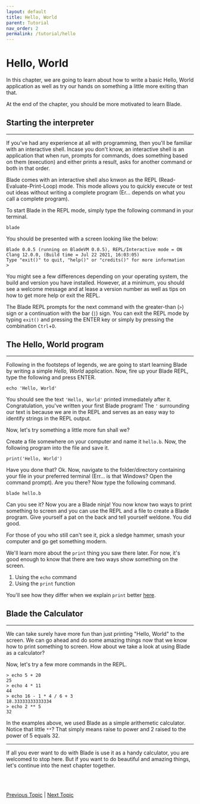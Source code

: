 ```yaml
---
layout: default
title: Hello, World
parent: Tutorial
nav_order: 2
permalink: /tutorial/hello
---
```


# Hello, World

In this chapter, we are going to learn about how to write a basic Hello, World application as well
as try our hands on something a little more exiting than that.

At the end of the chapter, you should be more motivated to learn Blade.


## Starting the interpreter
---

If you've had any experience at all with programming, then you'll be familiar with an interactive
shell. Incase you don't know, an interactive shell is an application that when run, prompts for
commands, does something based on them (execution) and either prints a
result, asks for another command or both in that order. 

Blade comes with an interactive shell also knwon as the REPL (Read-Evaluate-Print-Loop) mode. This
mode allows you to quickly execute or test out ideas without writing a complete program (Er... depends
on what you call a complete program).

To start Blade in the REPL mode, simply type the following command in your terminal.

```terminal
blade
```

You should be presented with a screen looking like the below:

```terminal
Blade 0.0.5 (running on BladeVM 0.0.5), REPL/Interactive mode = ON
Clang 12.0.0, (Build time = Jul 22 2021, 16:03:05)
Type "exit()" to quit, "help()" or "credits()" for more information
> 
```

You might see a few differences depending on your operating system, the build and version you have 
installed. However, at a minimum, you should see a welcome message and at lease a version number
as well as tips on how to get more help or exit the REPL.

The Blade REPL prompts for the next command with the greater-than (`>`) sign or a continuation with
the bar (`|`) sign. You can exit the REPL mode by typing `exit()` and pressing the ENTER key or simply
by pressing the combination `Ctrl`+`D`.


## The Hello, World program
---

Following in the footsteps of legends, we are going to start learning Blade by writing a simple _Hello, World_
application. Now, fire up your Blade REPL, type the following and press ENTER.

```blade
echo 'Hello, World'
```

You should see the text `'Hello, World'` printed immediately after it. Congratulation, you've written your first
Blade program! The `'` surrounding our text is because we are in the REPL and serves as an easy way to identify
strings in the REPL output.

Now, let's try something a little more fun shall we? 

Create a file somewhere on your computer and name it `hello.b`. Now, the following program into the file and 
save it. 

```blade
print('Hello, World')
```

Have you done that? Ok. Now, navigate to the folder/directory containing your file in 
your preferred terminal (Err... is that Windows? Open the command prompt). Are you there? Now type the 
following command.

```terminal
blade hello.b
```

Can you see it? Now you are a Blade ninja! You now know two ways to print something to screen and you can use 
the REPL and a file to create a Blade program. Give yourself a pat on the back and tell yourself weldone. You did good.

For those of you who still can't see it, pick a sledge hammer, smash your computer and go get something modern.

We'll learn more about the `print` thing you saw there later. For now, it's good enough to know that there are two ways show something on the screen. 

1. Using the `echo` command
2. Using the `print` function

You'll see how they differ when we explain `print` better [here](./tutorial/builtin-functions).


## Blade the Calculator
---

We can take surely have more fun than just printing "Hello, World" to the screen. We can go ahead and do some
amazing things now that we know how to print something to screen. How about we take a look at using Blade as
a calculator?

Now, let's try a few more commands in the REPL.

```blade
> echo 5 + 20
25
> echo 4 * 11
44
> echo 16 - 1 * 4 / 6 + 3
18.33333333333334
> echo 2 ** 5
32
```

In the examples above, we used Blade as a simple arithemetic calculator. Notice that little `**`? That simply means
raise to power and 2 raised to the power of 5 equals 32.

---

If all you ever want to do with Blade is use it as a handy calculator, you are welcomed to stop here. 
But if you want to do beautiful and amazing things, let's continue into the next chapter together.




<br><br>

[Previous Topic](./intro) | [Next Topic](./numbers)